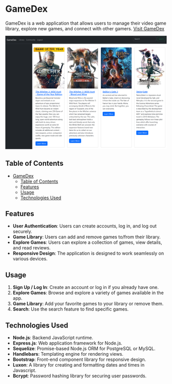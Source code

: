 # GameDex

GameDex is a web application that allows users to manage their video game library, explore new games, and connect with other gamers.
[Visit GameDex](https://gamedex-project.onrender.com)

![Alt Text](Images/GameDex%20Screenshot.png)
## Table of Contents

- [GameDex](#gamedex)
  - [Table of Contents](#table-of-contents)
  - [Features](#features)
  - [Usage](#usage)
  - [Technologies Used](#technologies-used)

## Features

- **User Authentication**: Users can create accounts, log in, and log out securely.
- **Game Library**: Users can add and remove games to/from their library.
- **Explore Games**: Users can explore a collection of games, view details, and read reviews.
- **Responsive Design**: The application is designed to work seamlessly on various devices.

## Usage

1. **Sign Up / Log In**: Create an account or log in if you already have one.
2. **Explore Games**: Browse and explore a variety of games available in the app.
3. **Game Library**: Add your favorite games to your library or remove them.
4. **Search**: Use the search feature to find specific games.

## Technologies Used

- **Node.js**: Backend JavaScript runtime.
- **Express.js**: Web application framework for Node.js.
- **Sequelize**: Promise-based Node.js ORM for PostgreSQL or MySQL.
- **Handlebars**: Templating engine for rendering views.
- **Bootstrap**: Front-end component library for responsive design.
- **Luxon**: A library for creating and formatting dates and times in Javascript.
- **Bcrypt**: Password hashing library for securing user passwords.